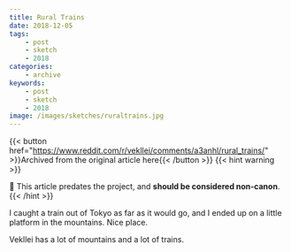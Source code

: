 ```yaml
---
title: Rural Trains
date: 2018-12-05
tags:
    - post
    - sketch
    - 2018
categories:
    - archive
keywords:
    - post
    - sketch
    - 2018
image: /images/sketches/ruraltrains.jpg
---
```

{{< button href="https://www.reddit.com/r/vekllei/comments/a3anhl/rural_trains/" >}}Archived from the original article here{{< /button >}}
{{< hint warning >}}

🌺 This article predates the project, and **should be considered non-canon**.
{{< /hint >}}

I caught a train out of Tokyo as far as it would go, and I ended up on a little platform in the mountains. Nice place.

Vekllei has a lot of mountains and a lot of trains.
